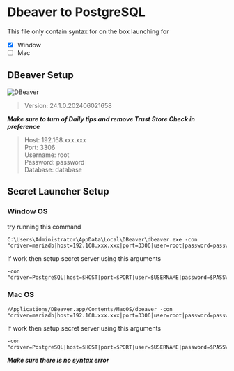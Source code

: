 # Dbeaver to PostgreSQL
This file only contain syntax for on the box launching for
- [x] Window
- [ ] Mac

## DBeaver Setup

![DBeaver](\PIC\DBeaver-ver.png)
>Version: 24.1.0.202406021658

***Make sure to turn of Daily tips and remove Trust Store Check in preference***

> Host: 192.168.xxx.xxx  
> Port: 3306  
> Username: root  
> Password: password  
> Database: database  

## Secret Launcher Setup

### Window OS

try running this command  

```
C:\Users\Administrator\AppData\Local\DBeaver\dbeaver.exe -con "driver=mariadb|host=192.168.xxx.xxx|port=3306|user=root|password=password|database=database"
```

If work then setup secret server using this arguments

```
-con "driver=PostgreSQL|host=$HOST|port=$PORT|user=$USERNAME|password=$PASSWORD|database=$DATABASE"
```

### Mac OS

```
/Applications/DBeaver.app/Contents/MacOS/dbeaver -con "driver=mariadb|host=192.168.xxx.xxx|port=3306|user=root|password=password|database=database"
```

If work then setup secret server using this arguments

```
-con "driver=PostgreSQL|host=$HOST|port=$PORT|user=$USERNAME|password=$PASSWORD|database=$DATABASE"
```

***Make sure there is no syntax error***